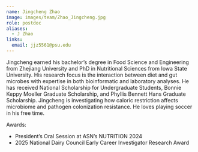```yaml
---
name: Jingcheng Zhao
image: images/team/Zhao_Jingcheng.jpg
role: postdoc
aliases:
  - J Zhao
links:
  email: jjz5561@psu.edu
---
```


Jingcheng earned his bachelor’s degree in Food Science and Engineering from Zhejiang University and PhD in Nutritional Sciences from Iowa State University. His research focus is the interaction between diet and gut microbes with expertise in both bioinformatic and laboratory analyses. He has received National Scholarship for Undergraduate Students, Bonnie Keppy Moeller Graduate Scholarship, and Phyllis Bennett Hans Graduate Scholarship. Jingcheng is investigating how caloric restriction affects microbiome and pathogen colonization resistance. He loves playing soccer in his free time.

Awards:
- President’s Oral Session at ASN’s NUTRITION 2024
- 2025 National Dairy Council Early Career Investigator Research Award
